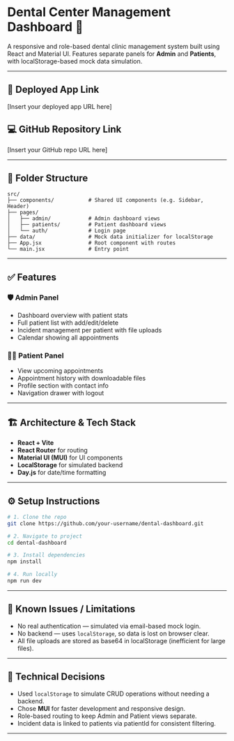 # Dental Center Management Dashboard 🦷

A responsive and role-based dental clinic management system built using React and Material UI. Features separate panels for **Admin** and **Patients**, with localStorage-based mock data simulation.

---

## 🔗 Deployed App Link
[Insert your deployed app URL here]

## 💻 GitHub Repository Link
[Insert your GitHub repo URL here]

---

## 📁 Folder Structure

```
src/
├── components/           # Shared UI components (e.g. Sidebar, Header)
├── pages/
│   ├── admin/            # Admin dashboard views
│   ├── patients/         # Patient dashboard views
│   └── auth/             # Login page
├── data/                 # Mock data initializer for localStorage
├── App.jsx               # Root component with routes
└── main.jsx              # Entry point
```

---

## ✅ Features

### 🛡 Admin Panel
- Dashboard overview with patient stats
- Full patient list with add/edit/delete
- Incident management per patient with file uploads
- Calendar showing all appointments

### 🧑‍⚕️ Patient Panel
- View upcoming appointments
- Appointment history with downloadable files
- Profile section with contact info
- Navigation drawer with logout

---

## 🏗️ Architecture & Tech Stack

- **React + Vite**
- **React Router** for routing
- **Material UI (MUI)** for UI components
- **LocalStorage** for simulated backend
- **Day.js** for date/time formatting

---

## ⚙️ Setup Instructions

```bash
# 1. Clone the repo
git clone https://github.com/your-username/dental-dashboard.git

# 2. Navigate to project
cd dental-dashboard

# 3. Install dependencies
npm install

# 4. Run locally
npm run dev
```

---

## 📌 Known Issues / Limitations

- No real authentication — simulated via email-based mock login.
- No backend — uses `localStorage`, so data is lost on browser clear.
- All file uploads are stored as base64 in localStorage (inefficient for large files).

---

## 🧠 Technical Decisions

- Used `localStorage` to simulate CRUD operations without needing a backend.
- Chose **MUI** for faster development and responsive design.
- Role-based routing to keep Admin and Patient views separate.
- Incident data is linked to patients via patientId for consistent filtering.

---
